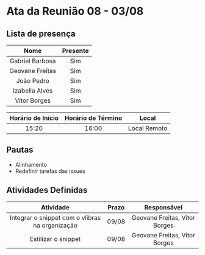 # Ata da Reunião 08 - 03/08

## Lista de presença

| Nome | Presente |
|:----:|:--------:|
| Gabriel Barbosa | Sim |
| Geovane Freitas | Sim |
| João Pedro | Sim |
| Izabella Alves | Sim |
| Vitor Borges | Sim |

| Horário de Início | Horário de Término | Local |
|:-----------------:|:------------------:|:-----:|
| 15:20 | 16:00 | Local Remoto |

## Pautas

* Alinhamento
* Redefinir tarefas das issues

## Atividades Definidas

|                                   Atividade                                        | Prazo |                  Responsável                   |
| :-------------------------: | :------------------------------------------------------: | :----------------------: |
| Integrar o snippet com o vlibras na organização | 09/08 | Geovane Freitas, Vitor Borges |
| Estilizar o snippet | 09/08 | Geovane Freitas, Vitor Borges |